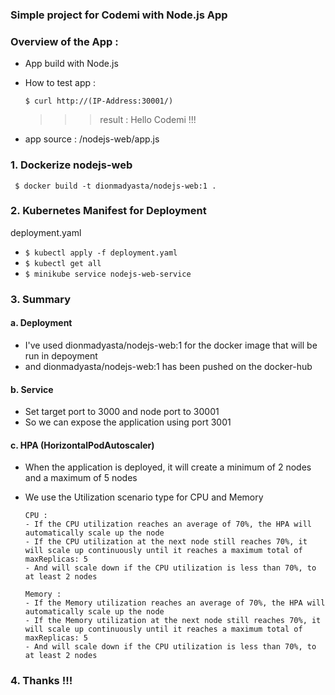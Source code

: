 ### Simple project for Codemi with Node.js App

### Overview of the App :

- App build with Node.js
- How to test app :

  ```$ curl http://(IP-Address:30001/)``` 

  >>> result : Hello Codemi !!!

- app source :
  /nodejs-web/app.js

### 1. Dockerize nodejs-web
 
  ``` $ docker build -t dionmadyasta/nodejs-web:1 .```

### 2. Kubernetes Manifest for Deployment

  deployment.yaml
 
 -  ```$ kubectl apply -f deployment.yaml ```
 -  ```$ kubectl get all ```
 -  ```$ minikube service nodejs-web-service ``` 
  
### 3. Summary

####    a.  Deployment

- I've used dionmadyasta/nodejs-web:1 for the docker image that will be run in depoyment
- and dionmadyasta/nodejs-web:1 has been pushed on the docker-hub

####    b.  Service

- Set target port to 3000 and node port to 30001
- So we can expose the application using port 3001

####  c.  HPA (HorizontalPodAutoscaler)

- When the application is deployed, it will create a minimum of 2 nodes and a maximum of 5 nodes
- We use the Utilization scenario type for CPU and Memory

      CPU : 
      - If the CPU utilization reaches an average of 70%, the HPA will automatically scale up the node
      - If the CPU utilization at the next node still reaches 70%, it will scale up continuously until it reaches a maximum total of maxReplicas: 5
      - And will scale down if the CPU utilization is less than 70%, to at least 2 nodes

      Memory :
      - If the Memory utilization reaches an average of 70%, the HPA will automatically scale up the node
      - If the Memory utilization at the next node still reaches 70%, it will scale up continuously until it reaches a maximum total of maxReplicas: 5
      - And will scale down if the CPU utilization is less than 70%, to at least 2 nodes



### 4. Thanks !!!